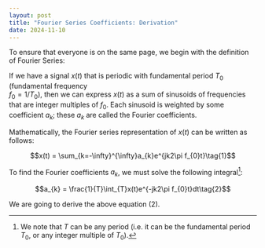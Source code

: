 ```yaml
---
layout: post
title: "Fourier Series Coefficients: Derivation"
date: 2024-11-10
---
```


To ensure that everyone is on the same page, we begin with the definition of Fourier Series:

If we have a signal $x(t)$ that is periodic with fundamental period $T_{0}$ (fundamental frequency <br> $f_{0} = 1/T_{0}$), then we can express $x(t)$ as a sum of sinusoids of frequencies that are integer multiples of $f_{0}$. Each sinusoid is weighted by some coefficient $a_{k}$; these $a_{k}$ are called the Fourier coefficients.

Mathematically, the Fourier series representation of $x(t)$ can be written as follows:

$$x(t) = \sum_{k=-\infty}^{\infty}a_{k}e^{jk2\pi f_{0}t}\tag{1}$$

To find the Fourier coefficients $a_{k}$, we must solve the following integral[^1]:

$$a_{k} = \frac{1}{T}\int_{T}x(t)e^{-jk2\pi f_{0}t}dt\tag{2}$$

We are going to derive the above equation (2).

[^1]: We note that $T$ can be any period (i.e. it can be the fundamental period $T_{0}$, or any integer multiple of $T_{0}$).
